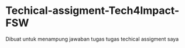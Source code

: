 # Techical-assigment-Tech4Impact-FSW
Dibuat untuk menampung jawaban tugas tugas techical assigment saya
